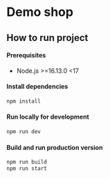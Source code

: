 # Demo shop

## How to run project

#### Prerequisites

 - Node.js >=16.13.0 <17

#### Install dependencies
```bash
npm install
```

#### Run locally for development

```bash
npm run dev
```

#### Build and run production version

```bash
npm run build
npm run start
```
